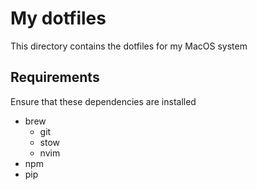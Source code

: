 # My dotfiles

This directory contains the dotfiles for my MacOS system

## Requirements

Ensure that these dependencies are installed

- brew
  - git
  - stow
  - nvim
- npm
- pip
